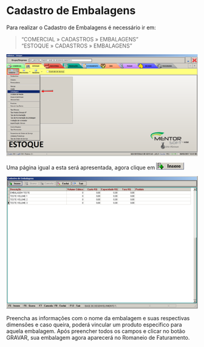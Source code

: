 # Cadastro de Embalagens

Para realizar o Cadastro de Embalagens é necessário ir em: 
> “COMERCIAL » CADASTROS » EMBALAGENS”  
> “ESTOQUE » CADASTROS » EMBALAGENS”

![1](/img/cadastro-embalagens/1.png)

Uma página igual a esta será apresentada, agora clique em ![2](/img/cadastro-embalagens/2.png)

![3](/img/cadastro-embalagens/3.png)


Preencha as informações com o nome da embalagem e suas respectivas dimensões e caso queira, poderá vincular um produto especifico para aquela embalagem.
Após preencher todos os campos e clicar no botão GRAVAR, sua embalagem agora aparecerá no Romaneio de Faturamento.

